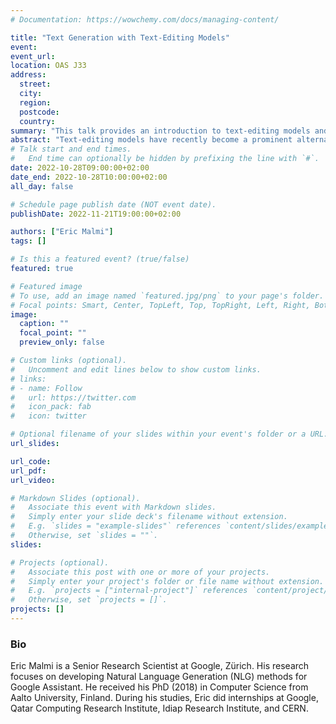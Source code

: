 ```yaml
---
# Documentation: https://wowchemy.com/docs/managing-content/

title: "Text Generation with Text-Editing Models"
event: 
event_url:
location: OAS J33
address: 
  street:
  city:
  region:
  postcode:
  country:
summary: "This talk provides an introduction to text-editing models and a closer look at two models: LaserTagger and EdiT5."
abstract: "Text-editing models have recently become a prominent alternative to seq2seq models for monolingual text-generation tasks such as grammatical error correction, text simplification, and style transfer. These tasks share a common trait – they exhibit a large amount of textual overlap between the source and target texts. Text-editing models take advantage of this observation and learn to generate the output by predicting edit operations applied to the source sequence. In contrast, seq2seq models generate outputs word-by-word from scratch thus making them slow at inference time. Text-editing models provide several benefits over seq2seq models including faster inference speed, higher sample efficiency, and better control and interpretability of the outputs. This talk provides an introduction to text-editing models and a closer look at two models developed in our team: LaserTagger and EdiT5. We also discuss the applications of text-editing models and the challenges, such as hallucination and bias mitigation, often faced when productionizing text-generation models."
# Talk start and end times.
#   End time can optionally be hidden by prefixing the line with `#`.
date: 2022-10-28T09:00:00+02:00
date_end: 2022-10-28T10:00:00+02:00
all_day: false

# Schedule page publish date (NOT event date).
publishDate: 2022-11-21T19:00:00+02:00

authors: ["Eric Malmi"]
tags: []

# Is this a featured event? (true/false)
featured: true

# Featured image
# To use, add an image named `featured.jpg/png` to your page's folder. 
# Focal points: Smart, Center, TopLeft, Top, TopRight, Left, Right, BottomLeft, Bottom, BottomRight.
image:
  caption: ""
  focal_point: ""
  preview_only: false

# Custom links (optional).
#   Uncomment and edit lines below to show custom links.
# links:
# - name: Follow
#   url: https://twitter.com
#   icon_pack: fab
#   icon: twitter

# Optional filename of your slides within your event's folder or a URL.
url_slides: 

url_code:
url_pdf: 
url_video:

# Markdown Slides (optional).
#   Associate this event with Markdown slides.
#   Simply enter your slide deck's filename without extension.
#   E.g. `slides = "example-slides"` references `content/slides/example-slides.md`.
#   Otherwise, set `slides = ""`.
slides:

# Projects (optional).
#   Associate this post with one or more of your projects.
#   Simply enter your project's folder or file name without extension.
#   E.g. `projects = ["internal-project"]` references `content/project/deep-learning/index.md`.
#   Otherwise, set `projects = []`.
projects: []
---
```


### Bio
 Eric Malmi is a Senior Research Scientist at Google, Zürich. His research focuses on developing Natural Language Generation (NLG) methods for Google Assistant. He received his PhD (2018) in Computer Science from Aalto University, Finland. During his studies, Eric did internships at Google, Qatar Computing Research Institute, Idiap Research Institute, and CERN.
